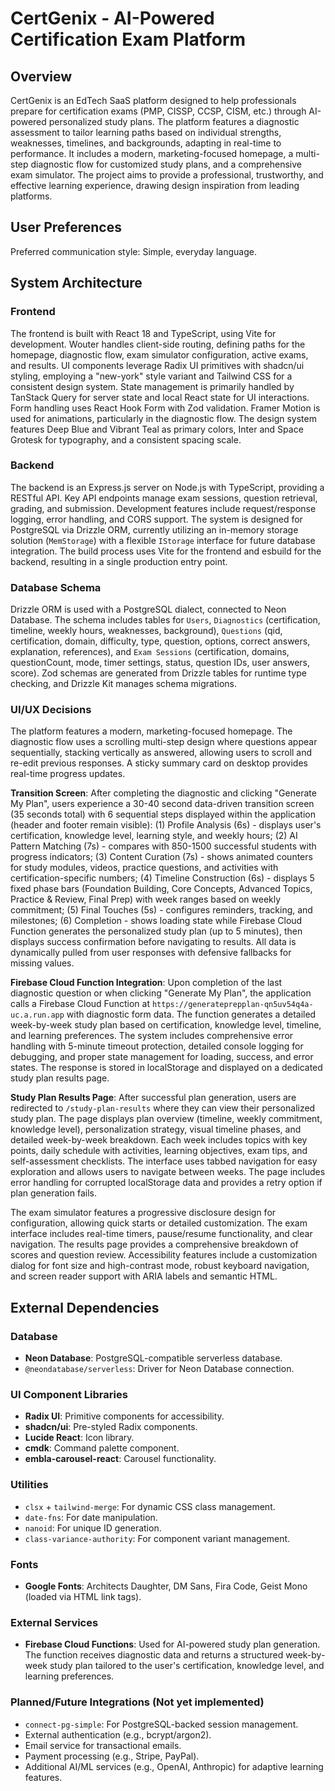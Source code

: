 # CertGenix - AI-Powered Certification Exam Platform

## Overview
CertGenix is an EdTech SaaS platform designed to help professionals prepare for certification exams (PMP, CISSP, CCSP, CISM, etc.) through AI-powered personalized study plans. The platform features a diagnostic assessment to tailor learning paths based on individual strengths, weaknesses, timelines, and backgrounds, adapting in real-time to performance. It includes a modern, marketing-focused homepage, a multi-step diagnostic flow for customized study plans, and a comprehensive exam simulator. The project aims to provide a professional, trustworthy, and effective learning experience, drawing design inspiration from leading platforms.

## User Preferences
Preferred communication style: Simple, everyday language.

## System Architecture

### Frontend
The frontend is built with React 18 and TypeScript, using Vite for development. Wouter handles client-side routing, defining paths for the homepage, diagnostic flow, exam simulator configuration, active exams, and results. UI components leverage Radix UI primitives with shadcn/ui styling, employing a "new-york" style variant and Tailwind CSS for a consistent design system. State management is primarily handled by TanStack Query for server state and local React state for UI interactions. Form handling uses React Hook Form with Zod validation. Framer Motion is used for animations, particularly in the diagnostic flow. The design system features Deep Blue and Vibrant Teal as primary colors, Inter and Space Grotesk for typography, and a consistent spacing scale.

### Backend
The backend is an Express.js server on Node.js with TypeScript, providing a RESTful API. Key API endpoints manage exam sessions, question retrieval, grading, and submission. Development features include request/response logging, error handling, and CORS support. The system is designed for PostgreSQL via Drizzle ORM, currently utilizing an in-memory storage solution (`MemStorage`) with a flexible `IStorage` interface for future database integration. The build process uses Vite for the frontend and esbuild for the backend, resulting in a single production entry point.

### Database Schema
Drizzle ORM is used with a PostgreSQL dialect, connected to Neon Database. The schema includes tables for `Users`, `Diagnostics` (certification, timeline, weekly hours, weaknesses, background), `Questions` (qid, certification, domain, difficulty, type, question, options, correct answers, explanation, references), and `Exam Sessions` (certification, domains, questionCount, mode, timer settings, status, question IDs, user answers, score). Zod schemas are generated from Drizzle tables for runtime type checking, and Drizzle Kit manages schema migrations.

### UI/UX Decisions
The platform features a modern, marketing-focused homepage. The diagnostic flow uses a scrolling multi-step design where questions appear sequentially, stacking vertically as answered, allowing users to scroll and re-edit previous responses. A sticky summary card on desktop provides real-time progress updates. 

**Transition Screen**: After completing the diagnostic and clicking "Generate My Plan", users experience a 30-40 second data-driven transition screen (35 seconds total) with 6 sequential steps displayed within the application (header and footer remain visible): (1) Profile Analysis (6s) - displays user's certification, knowledge level, learning style, and weekly hours; (2) AI Pattern Matching (7s) - compares with 850-1500 successful students with progress indicators; (3) Content Curation (7s) - shows animated counters for study modules, videos, practice questions, and activities with certification-specific numbers; (4) Timeline Construction (6s) - displays 5 fixed phase bars (Foundation Building, Core Concepts, Advanced Topics, Practice & Review, Final Prep) with week ranges based on weekly commitment; (5) Final Touches (5s) - configures reminders, tracking, and milestones; (6) Completion - shows loading state while Firebase Cloud Function generates the personalized study plan (up to 5 minutes), then displays success confirmation before navigating to results. All data is dynamically pulled from user responses with defensive fallbacks for missing values.

**Firebase Cloud Function Integration**: Upon completion of the last diagnostic question or when clicking "Generate My Plan", the application calls a Firebase Cloud Function at `https://generateprepplan-qn5uv54q4a-uc.a.run.app` with diagnostic form data. The function generates a detailed week-by-week study plan based on certification, knowledge level, timeline, and learning preferences. The system includes comprehensive error handling with 5-minute timeout protection, detailed console logging for debugging, and proper state management for loading, success, and error states. The response is stored in localStorage and displayed on a dedicated study plan results page.

**Study Plan Results Page**: After successful plan generation, users are redirected to `/study-plan-results` where they can view their personalized study plan. The page displays plan overview (timeline, weekly commitment, knowledge level), personalization strategy, visual timeline phases, and detailed week-by-week breakdown. Each week includes topics with key points, daily schedule with activities, learning objectives, exam tips, and self-assessment checklists. The interface uses tabbed navigation for easy exploration and allows users to navigate between weeks. The page includes error handling for corrupted localStorage data and provides a retry option if plan generation fails.

The exam simulator features a progressive disclosure design for configuration, allowing quick starts or detailed customization. The exam interface includes real-time timers, pause/resume functionality, and clear navigation. The results page provides a comprehensive breakdown of scores and question review. Accessibility features include a customization dialog for font size and high-contrast mode, robust keyboard navigation, and screen reader support with ARIA labels and semantic HTML.

## External Dependencies

### Database
- **Neon Database**: PostgreSQL-compatible serverless database.
- `@neondatabase/serverless`: Driver for Neon Database connection.

### UI Component Libraries
- **Radix UI**: Primitive components for accessibility.
- **shadcn/ui**: Pre-styled Radix components.
- **Lucide React**: Icon library.
- **cmdk**: Command palette component.
- **embla-carousel-react**: Carousel functionality.

### Utilities
- `clsx` + `tailwind-merge`: For dynamic CSS class management.
- `date-fns`: For date manipulation.
- `nanoid`: For unique ID generation.
- `class-variance-authority`: For component variant management.

### Fonts
- **Google Fonts**: Architects Daughter, DM Sans, Fira Code, Geist Mono (loaded via HTML link tags).

### External Services
- **Firebase Cloud Functions**: Used for AI-powered study plan generation. The function receives diagnostic data and returns a structured week-by-week study plan tailored to the user's certification, knowledge level, and learning preferences.

### Planned/Future Integrations (Not yet implemented)
- `connect-pg-simple`: For PostgreSQL-backed session management.
- External authentication (e.g., bcrypt/argon2).
- Email service for transactional emails.
- Payment processing (e.g., Stripe, PayPal).
- Additional AI/ML services (e.g., OpenAI, Anthropic) for adaptive learning features.